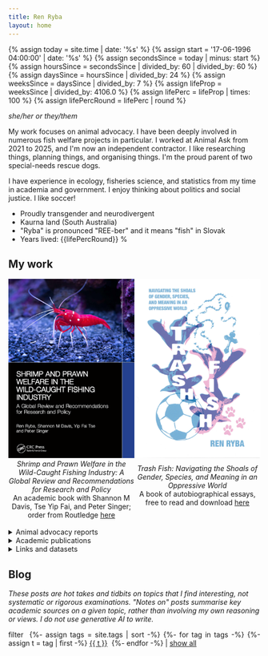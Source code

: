 ```yaml
---
title: Ren Ryba
layout: home
---
```


{%   assign today = site.time | date: '%s'      %}
{%   assign start = '17-06-1996 04:00:00' | date: '%s'  %}
{%   assign secondsSince = today | minus: start     %}
{%   assign hoursSince = secondsSince | divided_by: 60 | divided_by: 60     %}
{%   assign daysSince = hoursSince | divided_by: 24  %}
{%   assign weeksSince = daysSince | divided_by: 7  %}
{%   assign lifeProp = weeksSince | divided_by: 4106.0  %}
{%   assign lifePerc = lifeProp | times: 100  %}
{%   assign lifePercRound = lifePerc | round  %}

*she/her or they/them*  

My work focuses on animal advocacy. I have been deeply involved in numerous fish welfare projects in particular. I worked at Animal Ask from 2021 to 2025, and I'm now an independent contractor. I like researching things, planning things, and organising things. I'm the proud parent of two special-needs rescue dogs.  

I have experience in ecology, fisheries science, and statistics from my time in academia and government. I enjoy thinking about politics and social justice. I like soccer!  

* Proudly transgender and neurodivergent
* Kaurna land (South Australia)
* "Ryba" is pronounced "REE-ber" and it means "fish" in Slovak
* Years lived: {{lifePercRound}} %

## My work

<div style="display: flex; align-items: center; justify-content: space-between;"><span style="text-align: center; width: 50%;"><a href="/shrimp.html"><img src="/assets/images/shrimpbookcover.jpg" alt="Book cover for Shrimp and Prawn Welfare in the Wild-Caught Fishing Industry, showing an underwater close-up photograph of a red shrimp with white spots standing against grey-blue rocks" width="300" /></a></span><span style="text-align: center; width: 50%;"><a href="/trashfish.html"><img src="/assets/trashfish/cover_compressed.jpg" alt="Book cover for Trash Fish, a zine-style illustration of pink and blue fish with background images of a soccer ball, a rosary, and dog paws" width="300" /></a></span></div>

<div style="display: flex; align-items: center; justify-content: space-between;"><span style="text-align: center; width: 50%;"><i>Shrimp and Prawn Welfare in the Wild-Caught Fishing Industry: A Global Review and Recommendations for Research and Policy</i><br />An academic book with Shannon M Davis, Tse Yip Fai, and Peter Singer; order from Routledge <a href="https://www.routledge.com/Shrimp-and-Prawn-Welfare-in-the-Wild-Caught-Fishing-Industry-A-Global-Review-and-Recommendations-for-Research-and-Policy/Ryba-Davis-Tse-Singer/p/book/9781032901459">here</a></span><span style="text-align: center; width: 50%;"><i>Trash Fish: Navigating the Shoals of Gender, Species, and Meaning in an Oppressive World</i><br />A book of autobiographical essays, free to read and download <a href="/trashfish.html">here</a><br /><br /></span></div>

<br />

<details>
<summary>Animal advocacy reports</summary>

<div markdown="1">

  - "The economics of aquaculture and fish welfare in Europe: A systematic review", 2025, ([link](https://www.animalask.org/post/the-economics-of-fish-farming-and-fish-welfare-in-europe)).
  - "Tiered certification schemes for slower-growing chicken: Can a tiered animal welfare label help the Better Chicken Commitment?", 2025, ([link](https://www.animalask.org/post/tiered-certification-schemes-for-slower-growing-chicken)).
  - "Salmon aquaculture in Chile: Top opportunities to improve fish welfare", 2025, with George Bridgwater.
  - "Animal advocacy in Canada", 2025, with George Bridgwater & Max Carpendale, ([link](https://www.animalask.org/post/animal-advocacy-in-canada)).
  - "Animal advocacy in Brazil: Top opportunities for impact", 2025, with George Bridgwater & Max Carpendale, ([link](https://www.animalask.org/post/animal-advocacy-in-brazil-top-opportunities-for-impact)).
  - "Slower-growing broilers and greenhouse gas emissions: Briefing report for animal advocacy organisations", 2024.
  - "Alternative proteins: What are the best government policies to support the industry?", 2024, with Max Carpendale.
  - "Farm animal welfare in Ghana", 2024, with George Bridgwater & Max Carpendale ([link](https://www.animalask.org/post/farm-animal-welfare-in-ghana)).
  - "Animal welfare in the United States: Opportunities for impact", 2024 ([link](https://www.animalask.org/post/animal-welfare-in-the-united-states-opportunities-for-impact)).
  - "Global performance indicators: Could they help improve animal welfare policy?", 2024, ([link](https://www.animalask.org/post/global-performance-indicators-could-they-help-improve-animal-welfare-policy)).
  - "Meat reduction: How much can digital media and mass media help?", 2024 ([link](https://www.animalask.org/post/meat-reduction-how-much-can-digital-media-and-mass-media-help)).
  - "Reforming the regulatory framework for animal welfare in Slovenia: An initial look", 2024.
  - "Modelling the outcomes of animal welfare interventions: One possible approach to the trade-offs between subjective experiences", 2024 ([link](https://www.animalask.org/post/modelling-the-outcomes-of-animal-welfare-interventions-one-possible-approach-to-the-trade-offs-betw)).
  - "Reminding myself just how awful pain can get (plus, an experiment on myself)", 2023, ([link](https://forum.effectivealtruism.org/posts/xtcgsLA2G8bn8vj99/reminding-myself-just-how-awful-pain-can-get-plus-an).
  - "Recommendations for optimising the European Chicken Commitment", 2023, with George Bridgwater & Max Carpendale.
  - "Party politics for animal advocacy: Part 2 – Establishing groups across or within major parties", 2023, ([link](https://www.animalask.org/post/party-politics-for-animal-advocacy-1)).
  - "Party politics for animal advocacy: Part 1 – Animal-focused minor political parties", 2023 ([link](https://www.animalask.org/post/party-politics-for-animal-advocacy)).
  - "Farmed animal advocacy in Zimbabwe: Top opportunities for improving animal welfare and community health", 2023, with Max Carpendale, Matthew Blyth & Nadine Grinberg ([link](https://www.animalask.org/post/farmed-animal-advocacy-in-zimbabwe)).
  - "Can the trajectory of meat consumption and production in developing countries be influenced by policy? An agenda for animal advocacy researchers", 2023, with Matthew Blyth ([link](https://www.animalask.org/post/meat-consumption-and-production-in-developing-countries-who-bucks-the-trend)).
  - "Economic evaluation of the transition to cage-free housing on the EU egg and pigmeat industries: A systematic review", 2023 ([link](https://www.animalask.org/post/economic-evaluation-of-the-transition-to-cage-free-housing-on-the-eu-egg-and-pigmeat-industries)).
  - "Animal welfare during transport: A first look", 2023 ([link](https://www.animalask.org/post/animal-welfare-during-transport-a-first-look)).
  - "Farmed fish advocacy in Denmark: Top opportunities for improving the lives of fish", 2023, with George Bridgwater & Max Carpendale. ([link](https://www.animalask.org/post/farmed-fish-advocacy-in-denmark)).
  - "Farmed animal advocacy in Uganda: Top opportunities for improving animal welfare and community health", 2022 ([link](https://www.animalask.org/post/farmed-animal-advocacy-in-uganda)).
  - "Subsidies: Which reforms can help animals?", 2022 ([link](https://www.animalask.org/post/subsidies-which-reforms-can-help-animals)).
  - "Independent Office of Animal Protection", 2022 ([link](https://www.animalask.org/post/independent-office-of-animal-protection)).
  - "CCTV cameras in slaughterhouses: Modest benefits for animal welfare", 2022 ([link](https://www.animalask.org/post/cctv-cameras-in-slaughterhouses-modest-benefits-for-animal-welfare)).
  - "Meat tax: Why chickens pay the price", 2022 ([link](https://www.animalask.org/post/meat-tax-why-chickens-pay-the-price)).
  - "Imports to meet UK animal welfare standards", 2022 ([link](https://www.animalask.org/post/imports-to-meet-uk-animal-welfare-standards)).
  - "The challenges with measuring the impact of lobbying", 2022 ([link](https://www.animalask.org/post/the-challenges-with-measuring-the-impact-of-lobbying)).
  - "Economic evaluation of humane slaughter methods for farmed fish in Italy", 2022 ([link](https://www.eurogroupforanimals.org/files/eurogroupforanimals/2023-02/Italy_Humane%20Slaughter%20for%20Farmed%20Fish_0.pdf); accompanying Greece report [link](https://www.eurogroupforanimals.org/files/eurogroupforanimals/2023-02/Greece_Humane%20Slaughter%20for%20Farmed%20Fish.pdf)).

</div>

</details>

<details>
<summary>Academic publications</summary>

<div markdown="1">

  **Animal welfare**  
  - "Breaking free from the trend: Outlier policies promote sustainable poultry practices", *Frontiers in Animal Science*, 2025, with I. Khire ([link](https://www.frontiersin.org/journals/animal-science/articles/10.3389/fanim.2025.1488863/abstract)).
  - "Are slow-growing broiler chickens actually better for animal welfare? Shining light on a poultry welfare concern using a farm-scale economic model", *British Poultry Science*, 2024, with I. Khire ([link](https://doi.org/10.1080/00071668.2024.2432926)).
  - "Evaluating the economic impacts of a cage-free animal welfare policy in Southeast Asian and Indian egg production: A systematic review", *Evaluation Review*, 2024 ([link](https://doi.org/10.1177/0193841X241280681)).
  - "Humane slaughter in Mediterranean sea bass and bream aquaculture: farm characteristics, stakeholder views, and policy implications", *Frontiers in Aquaculture*, 2024, with K. van Pelt ([link](https://doi.org/10.3389/faquc.2024.1383280)).

  **Insect farming**  
  - "Have the environmental benefits of insect farming been overstated? A critical review", under review, with C. Biteau et al ([link](https://ecoevorxiv.org/repository/view/6919/)).
  - "Beyond the buzz: A review of the prospects of replacing meat consumption with insect-based foods", *npj Sustainable Agriculture*, 2025, with C. Biteau et al ([link](https://www.nature.com/articles/s44264-025-00075-z).
  - "Bugs in the system: The logic of insect farming research is flawed by unfounded assumptions", *npj Sustainable Agriculture*, 2024, with C. Biteau et al ([link](https://www.nature.com/articles/s44264-024-00042-0)).
  - "Offshoring insect farms may jeopardise Europe's food sovereignty", *Global Sustainability*, 2024 ([link](https://doi.org/10.1017/sus.2024.35)).
  - "Is turning food waste into insect feed an uphill climb? A review of persistent challenges", *Sustainable Production and Consumption*, 2024, with C. Biteau et al ([link](https://doi.org/10.1016/j.spc.2024.06.031)).
  - "Insect-based livestock feeds are unlikely to become economically viable in the near future", *Food and Humanity*, 2024, with C. Biteau et al ([link](https://doi.org/10.1016/j.foohum.2024.100383)).

  **Science writing**  
  - "Climate donations inspired by evidence-based fundraising", *Frontiers in Psychology*, 2022, with M. Dry & S. D. Connell ([link](https://doi.org/10.3389/fpsyg.2022.768823)).
  - "Better writing in scientific publications builds reader confidence and understanding", *Frontiers in Psychology*, 2021, with Z. Doubleday, M. Dry, C. Semmler & S. D. Connell ([link](https://doi.org/10.3389/fpsyg.2021.714321)).
  - "Sparking creativity in science education", *The Journal of Creative Behavior*, 2021, with J. T. Draper & S. D. Connell ([link](https://doi.org/10.1002/jocb.495)).
  - "How can we boost the impact of publications? Try better writing", *Proceedings of the National Academy of Sciences*, 2019, with Z. Doubleday & S. D. Connell ([link](https://doi.org/10.1073/pnas.1819937116))

  **Science and philosophy**  
  - "The evolving circle of landscape design", *Restoration Ecology*, 2023, with M. McQuillan ([link](https://doi.org/10.1111/rec.14000)).
  - "Funding conservation through an emerging social movement", *Trends in Ecology and Evolution*, 2021, with S. D. Connell ([link](http://doi.org/10.1016/j.tree.2019.09.002)).
  - "Animal minds, social change, and the future of fisheries science", *Frontiers in Marine Science*, 2021, with S. D. Connell ([link](https://doi.org/10.3389/fmars.2021.684841)).
  - "Advancing government legitimacy through the scientific study of sentience", *World Futures*, 2021, with S. D. Connell ([link](https://doi.org/10.1080/02604027.2021.1944732)).
  - "How can ecologists thrive during the global environmental crisis? Lessons from the ancient world", *Restoration Ecology*, 2019, with T. Preston ([link](https://doi.org/10.1111/rec.13042)).

  **Just for fun**  
  - "Books are overwhelmingly supportive of transgender identities: Analysing queer literature using a Goodreads web scrape", 2025, with M. Freeling, preprint ([link](https://doi.org/10.31235/osf.io/exyj7)).
  - "On the relative contribution of sunlight and air temperature to soil solarisation: Observational evidence from Australia", *Soil Science*, 2024, with M. McQuillan & R. Smernik ([link](https://www.publish.csiro.au/sr/SR23168)).

</div>

</details>

<details>
<summary>Links and datasets</summary>

<div markdown="1">

  * Academic publications @ [Google Scholar](https://www.scholar.google.com/citations?hl=en&user=hCCZcZYAAAAJ&view_op=list_works&sortby=pubdate)
  * Animal advocacy research @ [Animal Ask](https://www.animalask.org/research)
  * Additional hot takes @ [Effective Altruism Forum](https://forum.effectivealtruism.org/users/ren-ryba)
  * Data on the European fish farming industry @ [Finsight](https://finsight.fish)
  * Data on the global cage-free egg market @ [Cagefr.ee](https://cagefr.ee)  

</div>

</details>

## Blog  
*These posts are hot takes and tidbits on topics that I find interesting, not systematic or rigorous examinations. "Notes on" posts summarise key academic sources on a given topic, rather than involving my own reasoning or views. I do not use generative AI to write.*  

<script type="text/javascript">
  function filterUsingTag(selectedTag) {
    var id = 0;
    {% for post in site.posts %}
      var ts = {{ post.tags | jsonify }}

      var postDiv = document.getElementById(++id);
      postDiv.style.display =
        (selectedTag == 'All' || ts.includes(selectedTag))
          ? 'list-item'
          : 'none';
    {% endfor %}
  }
</script>

<p style="text-align: justify;">
filter&nbsp;
{%- assign tags = site.tags | sort -%}
{%- for tag in tags -%}
  {%- assign t = tag | first -%}
<a href="#disable" id="{{ t }}" onclick="filterUsingTag(this.id)">{{ t }}</a>&nbsp;
{%- endfor -%}
| <a href="#disable" id="All" onclick="filterUsingTag('All')">show all</a>
</p>
